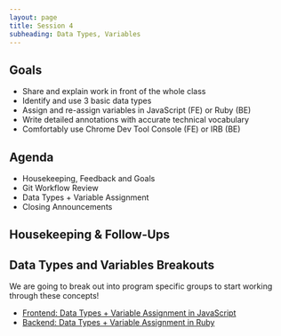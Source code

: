 ```yaml
---
layout: page
title: Session 4
subheading: Data Types, Variables
---
```


## Goals
 
 - Share and explain work in front of the whole class
- Identify and use 3 basic data types
- Assign and re-assign variables in JavaScript (FE) or Ruby (BE)
- Write detailed annotations with accurate technical vocabulary
- Comfortably use Chrome Dev Tool Console (FE) or IRB (BE)

## Agenda

- Housekeeping, Feedback and Goals
- Git Workflow Review
- Data Types + Variable Assignment
- Closing Announcements

## Housekeeping & Follow-Ups


## Data Types and Variables Breakouts

We are going to break out into program specific groups to start working through these concepts!
- [Frontend: Data Types + Variable Assignment in JavaScript](./fe)
- [Backend: Data Types + Variable Assignment in Ruby](./be)


<br><br>